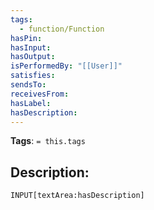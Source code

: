 ```yaml
---
tags:
  - function/Function
hasPin:
hasInput:
hasOutput:
isPerformedBy: "[[User]]"
satisfies:
sendsTo:
receivesFrom:
hasLabel:
hasDescription:
---
```

**Tags**: `= this.tags`
## Description:
`INPUT[textArea:hasDescription]`